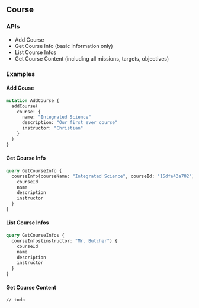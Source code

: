 ## Course

### APIs

-  Add Course
-  Get Course Info (basic information only)
-  List Course Infos
-  Get Course Content (including all missions, targets, objectives)

### Examples

#### Add Couse

```graphql
mutation AddCourse {
  addCourse(
    course: {
      name: "Integrated Science"
      description: "Our first ever course"
      instructor: "Christian"
    }
  )
}
```

#### Get Course Info

```graphql
query GetCourseInfo {
  courseInfo(courseName: "Integrated Science", courseId: "15dfe43a702") {
    courseId
    name
    description
    instructor
  }
}
```

#### List Course Infos

```graphql
query GetCourseInfos {
  courseInfos(instructor: "Mr. Butcher") {
    courseId
    name
    description
    instructor
  }
}
```

#### Get Course Content

```
// todo
```
